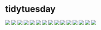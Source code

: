 # tidytuesday

![](2022/week_12/tidytuesday_2022_w12.png)
![](2022/week_10/tidytuesday_2022_w10.png)
![](2022/week_8/tidytuesday_2022_w8_figma.png) 
![](2022/week_7/2022_7_duboischallenge.png)
![](2022/week_6/tidytuesday_2022_w6.png)
![](2022/week_5/tiytuesday_2022_w5.png)
![](2022/week_4/tidytuesday_2022_w4.png)
![](2022/week_3/tidytuesay_2022_w3.png)
![](2022/week_2/tidytuesday_2022_w2.png)
![](2022/week_1/tidytuesday_2022_w1.png)
![](2021/week_52/tidytuesday_2021_w52.png)
![](2021/week_51/tidytuesday_2021_w51.png)
![](2021/week_50/tidytuesday_2021_w50.png)
![](2021/week_49/tidytuesday_2021_w48.png)
![](2021/week_48/tidytuesday_2021_w48.png)




